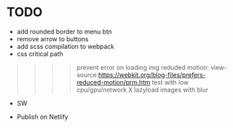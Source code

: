 # TODO

* add rounded border to menu btn
* remove arrow to buttons
* add scss compilation to webpack
* css critical path 
>>>> prevent error on loading img
>>>> reduded motion: view-source:https://webkit.org/blog-files/prefers-reduced-motion/prm.htm
> test with low cpu/gpu/network
X lazyload images with blur
* SW  

* Publish on Netlify
